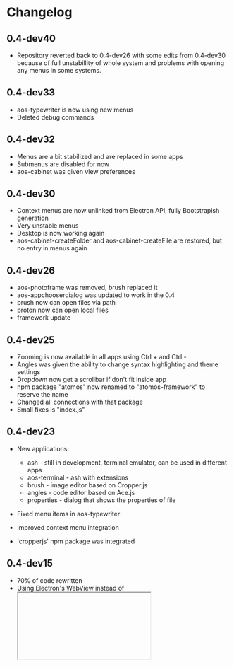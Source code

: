 # Changelog
## 0.4-dev40
 - Repository reverted back to 0.4-dev26 with some edits from 0.4-dev30 because of full unstabillity of whole system and problems with opening any menus in some systems.

## 0.4-dev33
 - aos-typewriter is now using new menus
 - Deleted debug commands

## 0.4-dev32
 - Menus are a bit stabilized and are replaced in some apps
 - Submenus are disabled for now
 - aos-cabinet was given view preferences

## 0.4-dev30
 - Context menus are now unlinked from Electron API, fully Bootstrapish generation
 - Very unstable menus
 - Desktop is now working again
 - aos-cabinet-createFolder and aos-cabinet-createFile are restored, but no entry in menus again

## 0.4-dev26
 - aos-photoframe was removed, brush replaced it
 - aos-appchooserdialog was updated to work in the 0.4
 - brush now can open files via path
 - proton now can open local files
 - framework update

## 0.4-dev25
 - Zooming is now available in all apps using Ctrl + and Ctrl -
 - Angles was given the ability to change syntax highlighting and theme settings
 - Dropdown now get a scrollbar if don't fit inside app
 - npm package "atomos" now renamed to "atomos-framework" to reserve the name
 - Changed all connections with that package
 - Small fixes is "index.js"

## 0.4-dev23

 - New applications:
   - ash - still in development, terminal emulator, can be used in different apps
   - aos-terminal - ash with extensions
   - brush - image editor based on Cropper.js
   - angles - code editor based on Ace.js
   - properties - dialog that shows the properties of file

 - Fixed menu items in aos-typewriter
 - Improved context menu integration
 - 'cropperjs' npm package was integrated

## 0.4-dev15

 - 70% of code rewritten
 - Using Electron's WebView instead of <iframe>'s
 - atomOS API is now unavailable
 - Node.JS is available in all applications

## 0.3.3

 - Ability to create files and folders in aos-cabinet

 - Frameless modals
 - Filesystem links are now supported
 - z-index fixes
 - Fully functional FileClipboard API
 - Context menus in aos-typewriter
 - Hidden files toggle in aos-cabinet
 - TooLargeFile warning in aos-typewriter

## 0.3.2

 - FileClipboard API
 - Desktop is now generated dynamically from folder ~/Desktop
 - Shortcut support
 - File management commands
 - Fixed window z-order sometimes not bringing to front
 - Keyboard shortcuts in aos-typewriter

## 0.3.1

 - Calculator application
 - Apps list is now generated automatically
 - Context menus are in beta and are available in some apps
 - Ping can now be controlled using a toggle
 - Improved app opening performance
 - aos.components.ContextMenu and Point were added to API
 - Cabinet now has sorting and icon size settings
 - Some OFD bugs were resolved
 - More deep Node.JS integration

## 0.3

 - Proton Web Browser
 - Improved About dialog
 - Movement from v2.3.2 to v4-beta Bootstrap framework
 - Updated jQuery
 - Components API beta
 - Change Font styles
 - Clock sidebar
 - Network settings
 - Autoping on the sidebar
 - Rebuilt Start menu
 - Ability to exit X Window System
 - fs, network, wireless-api Node.JS libraries are used
